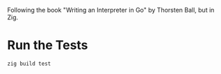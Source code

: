Following the book "Writing an Interpreter in Go" by Thorsten Ball, but in Zig.

# Run the Tests
```bash
zig build test
```
